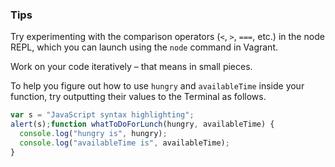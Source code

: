 ### Tips

Try experimenting with the comparison operators (`<`, `>`, `===`, etc.) in the node REPL, which you can launch using the `node` command in Vagrant.

Work on your code iteratively – that means in small pieces. 

To help you figure out how to use `hungry` and `availableTime` inside your function, try outputting their values to the Terminal as follows.
```javascript
var s = "JavaScript syntax highlighting";
alert(s);function whatToDoForLunch(hungry, availableTime) {
  console.log("hungry is", hungry);
  console.log("availableTime is", availableTime);
}
```

